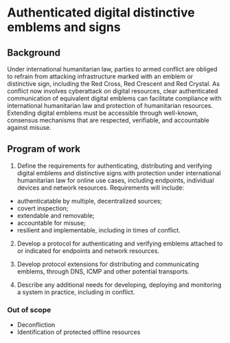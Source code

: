 # Authenticated digital distinctive emblems and signs

## Background

Under international humanitarian law, parties to armed conflict are obliged to refrain from attacking infrastructure marked with an emblem or distinctive sign, including the Red Cross, Red Crescent and Red Crystal. As conflict now involves cyberattack on digital resources, clear authenticated communication of equivalent digital emblems can facilitate compliance with international humanitarian law and protection of humanitarian resources. Extending digital emblems must be accessible through well-known, consensus mechanisms that are respected, verifiable, and accountable against misuse.

## Program of work

1. Define the requirements for authenticating, distributing and verifying digital emblems and distinctive signs with protection under international humanitarian law for online use cases, including endpoints, individual devices and network resources. Requirements will include: 
* authenticatable by multiple, decentralized sources; 
* covert inspection; 
* extendable and removable; 
* accountable for misuse; 
* resilient and implementable, including in times of conflict.

2. Develop a protocol for authenticating and verifying emblems attached to or indicated for endpoints and network resources.

3. Develop protocol extensions for distributing and communicating emblems, through DNS, ICMP and other potential transports.

4. Describe any additional needs for developing, deploying and monitoring a system in practice, including in conflict.

### Out of scope

* Deconfliction
* Identification of protected offline resources

